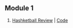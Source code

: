 ## Module 1

1. [Hashketball Review](https://www.youtube.com/watch?v=caFVIqy6FUg) | [Code](https://gist.github.com/alexgriff/055d7e49b0ff4828b8e0e836d30f7749)
